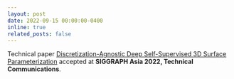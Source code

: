 ```yaml
---
layout: post
date: 2022-09-15 00:00:00-0400
inline: true
related_posts: false
---
```


Technical paper [Discretization-Agnostic Deep Self-Supervised 3D Surface Parameterization](https://coreqode.github.io/diff_param) accepted at **SIGGRAPH Asia 2022, Technical Communications**.
